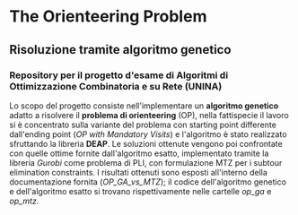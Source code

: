# The Orienteering Problem
## Risoluzione tramite algoritmo genetico
### Repository per il progetto d'esame di Algoritmi di Ottimizzazione Combinatoria e su Rete (UNINA)

Lo scopo del progetto consiste nell'implementare un **algoritmo genetico** adatto a risolvere il **problema di orienteering** (OP), nella fattispecie il lavoro si è concentrato sulla variante del problema con starting point differente dall'ending point (_OP with Mandatory Visits_) e l'algoritmo è stato realizzato sfruttando la libreria **DEAP**. Le soluzioni ottenute vengono poi confrontate con quelle ottime fornite dall'algoritmo esatto, implementato tramite la libreria _Gurobi_ come problema di PLI, con formulazione MTZ per i subtour elimination constraints. I risultati ottenuti sono esposti all'interno della documentazione fornita (_OP_GA_vs_MTZ_); il codice dell'algoritmo genetico e dell'algoritmo esatto si trovano rispettivamente nelle cartelle _op_ga_ e _op_mtz_.
